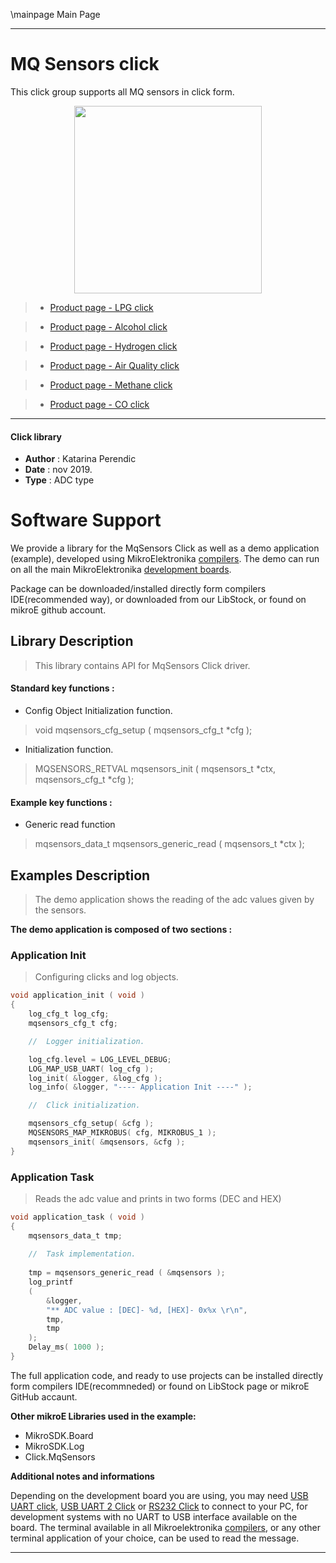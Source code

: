 \mainpage Main Page
  
---
# MQ Sensors click

This click group supports all MQ sensors in click form.

<p align="center">
  <img src="https://download.mikroe.com/images/click_for_ide/grupe/mq-sensor-click-group.png" height=300px>
</p>

> - [Product page - LPG click](<https://www.mikroe.com/lpg-click>)

> - [Product page - Alcohol click](<https://www.mikroe.com/alcohol-click>)

> - [Product page - Hydrogen click](<https://www.mikroe.com/hydrogen-click>)

> - [Product page - Air Quality click](<https://www.mikroe.com/air-quality-click>)

> - [Product page - Methane click](<https://www.mikroe.com/methane-click>)

> - [Product page - CO click](<https://www.mikroe.com/co-click>)

---

#### Click library 

- **Author**        : Katarina Perendic
- **Date**          : nov 2019.
- **Type**          : ADC type


# Software Support

We provide a library for the MqSensors Click 
as well as a demo application (example), developed using MikroElektronika 
[compilers](https://shop.mikroe.com/compilers). 
The demo can run on all the main MikroElektronika [development boards](https://shop.mikroe.com/development-boards).

Package can be downloaded/installed directly form compilers IDE(recommended way), or downloaded from our LibStock, or found on mikroE github account. 

## Library Description

> This library contains API for MqSensors Click driver.

#### Standard key functions :

- Config Object Initialization function.
> void mqsensors_cfg_setup ( mqsensors_cfg_t *cfg ); 
 
- Initialization function.
> MQSENSORS_RETVAL mqsensors_init ( mqsensors_t *ctx, mqsensors_cfg_t *cfg );

#### Example key functions :

- Generic read function
> mqsensors_data_t mqsensors_generic_read ( mqsensors_t *ctx );

## Examples Description

> The demo application shows the reading of the adc 
> values given by the sensors.

**The demo application is composed of two sections :**

### Application Init 

> Configuring clicks and log objects.

```c
void application_init ( void )
{
    log_cfg_t log_cfg;
    mqsensors_cfg_t cfg;

    //  Logger initialization.

    log_cfg.level = LOG_LEVEL_DEBUG;
    LOG_MAP_USB_UART( log_cfg );
    log_init( &logger, &log_cfg );
    log_info( &logger, "---- Application Init ----" );

    //  Click initialization.

    mqsensors_cfg_setup( &cfg );
    MQSENSORS_MAP_MIKROBUS( cfg, MIKROBUS_1 );
    mqsensors_init( &mqsensors, &cfg );
}
```

### Application Task

> Reads the adc value and prints in two forms (DEC and HEX)

```c
void application_task ( void )
{
    mqsensors_data_t tmp;
    
    //  Task implementation.
    
    tmp = mqsensors_generic_read ( &mqsensors );
    log_printf
    ( 
        &logger, 
        "** ADC value : [DEC]- %d, [HEX]- 0x%x \r\n", 
        tmp, 
        tmp
    );
    Delay_ms( 1000 );
}
```

The full application code, and ready to use projects can be  installed directly form compilers IDE(recommneded) or found on LibStock page or mikroE GitHub accaunt.

**Other mikroE Libraries used in the example:** 

- MikroSDK.Board
- MikroSDK.Log
- Click.MqSensors

**Additional notes and informations**

Depending on the development board you are using, you may need 
[USB UART click](https://shop.mikroe.com/usb-uart-click), 
[USB UART 2 Click](https://shop.mikroe.com/usb-uart-2-click) or 
[RS232 Click](https://shop.mikroe.com/rs232-click) to connect to your PC, for 
development systems with no UART to USB interface available on the board. The 
terminal available in all Mikroelektronika 
[compilers](https://shop.mikroe.com/compilers), or any other terminal application 
of your choice, can be used to read the message.



---
